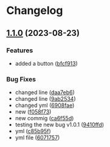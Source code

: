 # Changelog

## [1.1.0](https://github.com/RoyeHLS/relesae-pls-test/compare/v1.0.0...v1.1.0) (2023-08-23)


### Features

* added a button ([bfcf913](https://github.com/RoyeHLS/relesae-pls-test/commit/bfcf9137b0aedfae45c84410352d6e719123b4e5))


### Bug Fixes

* changed line ([daa7eb6](https://github.com/RoyeHLS/relesae-pls-test/commit/daa7eb68d733be1d385f9ecfd85681777c53ac80))
* changed line ([9ab2534](https://github.com/RoyeHLS/relesae-pls-test/commit/9ab25347f7f4a0553cb8f9f58c3c9b1eda82aac7))
* changed yml ([6908fae](https://github.com/RoyeHLS/relesae-pls-test/commit/6908faeeb563d450c5fec505197689246343e511))
* new ([f058f73](https://github.com/RoyeHLS/relesae-pls-test/commit/f058f7379c33d469fdab173540da653ba63afdc1))
* new commig ([ca6f55d](https://github.com/RoyeHLS/relesae-pls-test/commit/ca6f55dee8f3bf8a35bbc9890bf6a0d178a2cf32))
* testing the new bug v1.0.1 ([9410ffd](https://github.com/RoyeHLS/relesae-pls-test/commit/9410ffd1a1fc530b44db761ab009ab4e50d80ae6))
* yml ([c85b95f](https://github.com/RoyeHLS/relesae-pls-test/commit/c85b95fb0df9eacba27c894710893b22bb36bdc0))
* yml file ([6071757](https://github.com/RoyeHLS/relesae-pls-test/commit/6071757c94f63c18874e0abc1b4049364aaa9ac0))

